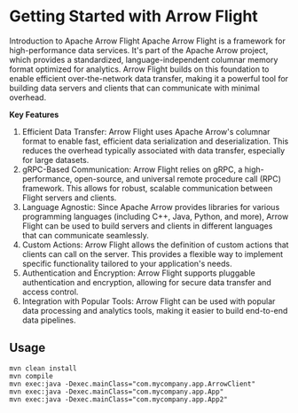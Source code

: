 # Getting Started with Arrow Flight

Introduction to Apache Arrow Flight
Apache Arrow Flight is a framework for high-performance data services. It's part of the Apache Arrow project, which provides a standardized, language-independent columnar memory format optimized for analytics. Arrow Flight builds on this foundation to enable efficient over-the-network data transfer, making it a powerful tool for building data servers and clients that can communicate with minimal overhead.

**Key Features**

1. Efficient Data Transfer: Arrow Flight uses Apache Arrow's columnar format to enable fast, efficient data serialization and deserialization. This reduces the overhead typically associated with data transfer, especially for large datasets.
2. gRPC-Based Communication: Arrow Flight relies on gRPC, a high-performance, open-source, and universal remote procedure call (RPC) framework. This allows for robust, scalable communication between Flight servers and clients.
3. Language Agnostic: Since Apache Arrow provides libraries for various programming languages (including C++, Java, Python, and more), Arrow Flight can be used to build servers and clients in different languages that can communicate seamlessly.
4. Custom Actions: Arrow Flight allows the definition of custom actions that clients can call on the server. This provides a flexible way to implement specific functionality tailored to your application's needs.
5. Authentication and Encryption: Arrow Flight supports pluggable authentication and encryption, allowing for secure data transfer and access control.
6. Integration with Popular Tools: Arrow Flight can be used with popular data processing and analytics tools, making it easier to build end-to-end data pipelines.

## Usage

```
mvn clean install
mvn compile
mvn exec:java -Dexec.mainClass="com.mycompany.app.ArrowClient"
mvn exec:java -Dexec.mainClass="com.mycompany.app.App"
mvn exec:java -Dexec.mainClass="com.mycompany.app.App2"
```